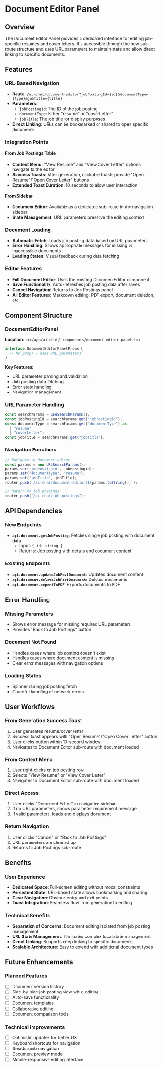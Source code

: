 # Document Editor Panel

## Overview

The Document Editor Panel provides a dedicated interface for editing job-specific resumes and cover letters. It's accessible through the new sub-route structure and uses URL parameters to maintain state and allow direct linking to specific documents.

## Features

### URL-Based Navigation

- **Route**: `/ai-chat/document-editor?jobPostingId={id}&documentType={type}&jobTitle={title}`
- **Parameters**:
  - `jobPostingId`: The ID of the job posting
  - `documentType`: Either "resume" or "coverLetter"
  - `jobTitle`: The job title for display purposes
- **Direct Linking**: URLs can be bookmarked or shared to open specific documents

### Integration Points

#### From Job Postings Table

- **Context Menu**: "View Resume" and "View Cover Letter" options navigate to the editor
- **Success Toasts**: After generation, clickable toasts provide "Open Resume"/"Open Cover Letter" buttons
- **Extended Toast Duration**: 10 seconds to allow user interaction

#### From Sidebar

- **Document Editor**: Available as a dedicated sub-route in the navigation sidebar
- **State Management**: URL parameters preserve the editing context

### Document Loading

- **Automatic Fetch**: Loads job posting data based on URL parameters
- **Error Handling**: Shows appropriate messages for missing or inaccessible documents
- **Loading States**: Visual feedback during data fetching

### Editor Features

- **Full Document Editor**: Uses the existing DocumentEditor component
- **Save Functionality**: Auto-refreshes job posting data after saves
- **Cancel Navigation**: Returns to Job Postings panel
- **All Editor Features**: Markdown editing, PDF export, document deletion, etc.

## Component Structure

### DocumentEditorPanel

**Location**: `src/app/ai-chat/_components/document-editor-panel.tsx`

```typescript
interface DocumentEditorPanelProps {
  // No props - uses URL parameters
}
```

**Key Features**:

- URL parameter parsing and validation
- Job posting data fetching
- Error state handling
- Navigation management

### URL Parameter Handling

```typescript
const searchParams = useSearchParams();
const jobPostingId = searchParams.get("jobPostingId");
const documentType = searchParams.get("documentType") as
  | "resume"
  | "coverLetter";
const jobTitle = searchParams.get("jobTitle");
```

### Navigation Functions

```typescript
// Navigate to document editor
const params = new URLSearchParams();
params.set("jobPostingId", jobPostingId);
params.set("documentType", "resume");
params.set("jobTitle", jobTitle);
router.push(`/ai-chat/document-editor?${params.toString()}`);

// Return to job postings
router.push("/ai-chat/job-postings");
```

## API Dependencies

### New Endpoints

- **`api.document.getJobPosting`**: Fetches single job posting with document data
  - Input: `{ id: string }`
  - Returns: Job posting with details and document content

### Existing Endpoints

- **`api.document.updateJobPostDocument`**: Updates document content
- **`api.document.deleteJobPostDocument`**: Deletes documents
- **`api.document.exportToPDF`**: Exports documents to PDF

## Error Handling

### Missing Parameters

- Shows error message for missing required URL parameters
- Provides "Back to Job Postings" button

### Document Not Found

- Handles cases where job posting doesn't exist
- Handles cases where document content is missing
- Clear error messages with navigation options

### Loading States

- Spinner during job posting fetch
- Graceful handling of network errors

## User Workflows

### From Generation Success Toast

1. User generates resume/cover letter
2. Success toast appears with "Open Resume"/"Open Cover Letter" button
3. User clicks button within 10-second window
4. Navigates to Document Editor sub-route with document loaded

### From Context Menu

1. User right-clicks on job posting row
2. Selects "View Resume" or "View Cover Letter"
3. Navigates to Document Editor sub-route with document loaded

### Direct Access

1. User clicks "Document Editor" in navigation sidebar
2. If no URL parameters, shows parameter requirement message
3. If valid parameters, loads and displays document

### Return Navigation

1. User clicks "Cancel" or "Back to Job Postings"
2. URL parameters are cleaned up
3. Returns to Job Postings sub-route

## Benefits

### User Experience

- **Dedicated Space**: Full-screen editing without modal constraints
- **Persistent State**: URL-based state allows bookmarking and sharing
- **Clear Navigation**: Obvious entry and exit points
- **Toast Integration**: Seamless flow from generation to editing

### Technical Benefits

- **Separation of Concerns**: Document editing isolated from job posting management
- **URL State Management**: Eliminates complex local state management
- **Direct Linking**: Supports deep linking to specific documents
- **Scalable Architecture**: Easy to extend with additional document types

## Future Enhancements

### Planned Features

- [ ] Document version history
- [ ] Side-by-side job posting view while editing
- [ ] Auto-save functionality
- [ ] Document templates
- [ ] Collaborative editing
- [ ] Document comparison tools

### Technical Improvements

- [ ] Optimistic updates for better UX
- [ ] Keyboard shortcuts for navigation
- [ ] Breadcrumb navigation
- [ ] Document preview mode
- [ ] Mobile-responsive editing interface
